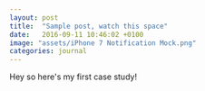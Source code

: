 ```yaml
---
layout: post
title:  "Sample post, watch this space"
date:   2016-09-11 10:46:02 +0100
image: "assets/iPhone 7 Notification Mock.png"
categories: journal
---
```

Hey so here's my first case study!
